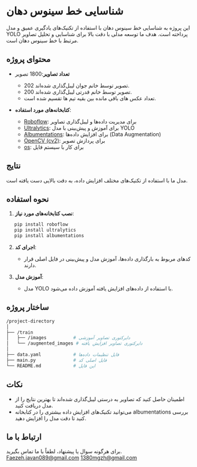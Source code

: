 # شناسایی خط سینوس دهان

این پروژه به شناسایی خط سینوس دهان با استفاده از تکنیک‌های یادگیری عمیق و مدل YOLO پرداخته است. هدف ما توسعه مدلی با دقت بالا برای شناسایی و تحلیل تصاویر مرتبط با خط سینوس دهان است.

## محتوای پروژه

- **تعداد تصاویر**:1800 تصویر
  - 202 تصویر توسط خانم جوان لیبل‌گذاری شده‌اند.
  - 200 تصویر توسط خانم قدرتی لیبل‌گذاری شده‌اند.
  - تعداد عکس های باقی مانده بین بقیه تیم ها تقسیم شده است.
  
- **کتابخانه‌های مورد استفاده**:
  - [Roboflow](https://roboflow.com): برای مدیریت داده‌ها و لیبل‌گذاری تصاویر
  - [Ultralytics](https://github.com/ultralytics/yolov5): برای آموزش و پیش‌بینی با مدل YOLO
  - [Albumentations](https://albumentations.ai): برای افزایش داده‌ها (Data Augmentation)
  - [OpenCV (cv2)](https://opencv.org): برای پردازش تصویر
  - [os](https://docs.python.org/3/library/os.html): برای کار با سیستم فایل

## نتایج

مدل ما با استفاده از تکنیک‌های مختلف افزایش داده، به دقت بالایی دست یافته است.

## نحوه استفاده

1. **نصب کتابخانه‌های مورد نیاز**:
```bash
   pip install roboflow
   pip install ultralytics
   pip install albumentations
```

   
2. **اجرای کد**:
   - کدهای مربوط به بارگذاری داده‌ها، آموزش مدل و پیش‌بینی در فایل اصلی قرار دارند. 

3. **آموزش مدل**:
   - مدل YOLO با استفاده از داده‌های افزایش یافته آموزش داده می‌شود.

## ساختار پروژه

```bash
/project-directory
│
├── /train
│   ├── /images          # دایرکتوری تصاویر آموزشی
│   └── /augmented_images # دایرکتوری تصاویر افزایش یافته
│
├── data.yaml            # فایل تنظیمات داده‌ها
├── main.py              # فایل اصلی کد
└── README.md            # این فایل
```

## نکات

- اطمینان حاصل کنید که تصاویر به درستی لیبل‌گذاری شده‌اند تا بهترین نتایج را از مدل دریافت کنید.
- می‌توانید تکنیک‌های افزایش داده بیشتری را در کتابخانه albumentations بررسی کنید تا دقت مدل را افزایش دهید.

## ارتباط با ما

برای هرگونه سوال یا پیشنهاد، لطفاً با ما تماس بگیرید.
Faezeh.javan089@gmail.com
1380mgzh@gmail.com
